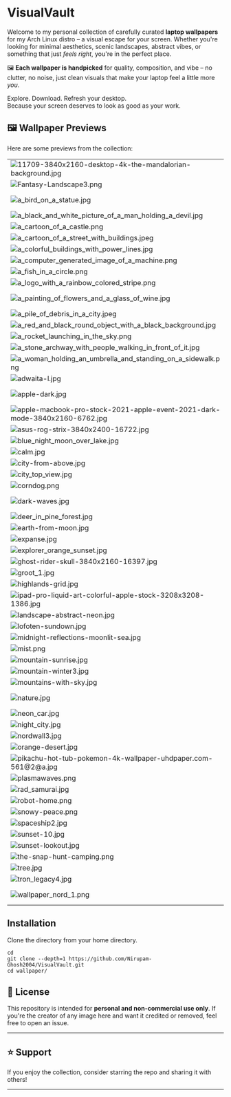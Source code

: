 # VisualVault

Welcome to my personal collection of carefully curated **laptop wallpapers** for my Arch Linux distro – a visual escape for your screen. Whether you're looking for minimal aesthetics, scenic landscapes, abstract vibes, or something that just *feels right*, you're in the perfect place.

🖼️ **Each wallpaper is handpicked** for quality, composition, and vibe – no clutter, no noise, just clean visuals that make your laptop feel a little more *you*.

Explore. Download. Refresh your desktop.  
Because your screen deserves to look as good as your work.

## 🖼️ Wallpaper Previews

Here are some  previews from the collection:

|   |   |   |
|---|---|---|
| ![11709-3840x2160-desktop-4k-the-mandalorian-background.jpg](11709-3840x2160-desktop-4k-the-mandalorian-background.jpg) | ![3d-tech.jpg](3d-tech.jpg) | ![Fantasy-Autumn.png](Fantasy-Autumn.png) |
| ![Fantasy-Landscape3.png](Fantasy-Landscape3.png) | ![Space-Nebula.png](Space-Nebula.png) | ![Web_Photo_Editor.jpg](Web_Photo_Editor.jpg) |
| ![a_bird_on_a_statue.jpg](a_bird_on_a_statue.jpg) | ![a_black_and_white_drawing_of_a_person_with_a_black_mask.jpeg](a_black_and_white_drawing_of_a_person_with_a_black_mask.jpeg) | ![a_black_and_white_image_of_a_room.jpeg](a_black_and_white_image_of_a_room.jpeg) |
| ![a_black_and_white_picture_of_a_man_holding_a_devil.jpg](a_black_and_white_picture_of_a_man_holding_a_devil.jpg) | ![a_black_background_with_white_text_and_red_dots.png](a_black_background_with_white_text_and_red_dots.png) | ![a_blue_sky_with_clouds.png](a_blue_sky_with_clouds.png) |
| ![a_cartoon_of_a_castle.png](a_cartoon_of_a_castle.png) | ![a_cartoon_of_a_man's_face.png](a_cartoon_of_a_man's_face.png) | ![a_cartoon_of_a_man_standing_in_a_desert.jpg](a_cartoon_of_a_man_standing_in_a_desert.jpg) |
| ![a_cartoon_of_a_street_with_buildings.jpeg](a_cartoon_of_a_street_with_buildings.jpeg) | ![a_cartoon_of_a_woman_standing_next_to_a_car.jpg](a_cartoon_of_a_woman_standing_next_to_a_car.jpg) | ![a_cat_with_eyes_wide_open.jpg](a_cat_with_eyes_wide_open.jpg) |
| ![a_colorful_buildings_with_power_lines.jpg](a_colorful_buildings_with_power_lines.jpg) | ![a_colorful_mask_on_a_black_background.jpg](a_colorful_mask_on_a_black_background.jpg) | ![a_colorful_square_with_black_text_01.png](a_colorful_square_with_black_text_01.png) |
| ![a_computer_generated_image_of_a_machine.png](a_computer_generated_image_of_a_machine.png) | ![a_couple_of_planes_flying_over_a_wave.jpg](a_couple_of_planes_flying_over_a_wave.jpg) | ![a_field_of_grass_at_night.jpeg](a_field_of_grass_at_night.jpeg) |
| ![a_fish_in_a_circle.png](a_fish_in_a_circle.png) | ![a_graphic_design_with_a_bird_and_a_banner.png](a_graphic_design_with_a_bird_and_a_banner.png) | ![a_logo_with_a_circle_and_text.png](a_logo_with_a_circle_and_text.png) |
| ![a_logo_with_a_rainbow_colored_stripe.png](a_logo_with_a_rainbow_colored_stripe.png) | ![a_man_riding_a_horse.jpg](a_man_riding_a_horse.jpg) | ![a_man_standing_on_a_car.png](a_man_standing_on_a_car.png) |
| ![a_painting_of_flowers_and_a_glass_of_wine.jpg](a_painting_of_flowers_and_a_glass_of_wine.jpg) | ![a_person_riding_a_bicycle_on_a_hill_with_sunflowers.jpeg](a_person_riding_a_bicycle_on_a_hill_with_sunflowers.jpeg) | ![a_person_standing_on_a_broken_object_in_a_field_with_a_large_white_moon.png](a_person_standing_on_a_broken_object_in_a_field_with_a_large_white_moon.png) |
| ![a_pile_of_debris_in_a_city.jpeg](a_pile_of_debris_in_a_city.jpeg) | ![a_plane_in_the_sky.jpg](a_plane_in_the_sky.jpg) | ![a_purple_and_blue_monster_with_sharp_teeth.jpg](a_purple_and_blue_monster_with_sharp_teeth.jpg) |
| ![a_red_and_black_round_object_with_a_black_background.jpg](a_red_and_black_round_object_with_a_black_background.jpg) | ![a_road_leading_to_mountains.jpg](a_road_leading_to_mountains.jpg) | ![a_road_with_cars_driving_on_it.png](a_road_with_cars_driving_on_it.png) |
| ![a_rocket_launching_in_the_sky.png](a_rocket_launching_in_the_sky.png) | ![a_spiraling_number_and_math_symbols.png](a_spiraling_number_and_math_symbols.png) | ![a_staircase_going_up_to_a_tunnel.jpg](a_staircase_going_up_to_a_tunnel.jpg) |
| ![a_stone_archway_with_people_walking_in_front_of_it.jpg](a_stone_archway_with_people_walking_in_front_of_it.jpg) | ![a_street_with_buildings_and_pink_trees.png](a_street_with_buildings_and_pink_trees.png) | ![a_van_on_the_road_with_a_rainbow_in_the_background.jpg](a_van_on_the_road_with_a_rainbow_in_the_background.jpg) |
| ![a_woman_holding_an_umbrella_and_standing_on_a_sidewalk.png](a_woman_holding_an_umbrella_and_standing_on_a_sidewalk.png) | ![a_yellow_and_blue_sphere.png](a_yellow_and_blue_sphere.png) | ![adwaita-d.jpg](adwaita-d.jpg) |
| ![adwaita-l.jpg](adwaita-l.jpg) | ![aesthetic_deer.jpg](aesthetic_deer.jpg) | ![apex_octane.jpg](apex_octane.jpg) |
| ![apple-dark.jpg](apple-dark.jpg) | ![apple-light.jpg](apple-light.jpg) | ![apple-macbook-pro-stock-2021-apple-event-2021-dark-mode-3840x2160-6759.jpg](apple-macbook-pro-stock-2021-apple-event-2021-dark-mode-3840x2160-6759.jpg) |
| ![apple-macbook-pro-stock-2021-apple-event-2021-dark-mode-3840x2160-6762.jpg](apple-macbook-pro-stock-2021-apple-event-2021-dark-mode-3840x2160-6762.jpg) | ![apple-waves1.jpg](apple-waves1.jpg) | ![astronaut_jellyfish.jpg](astronaut_jellyfish.jpg) |
| ![asus-rog-strix-3840x2400-16722.jpg](asus-rog-strix-3840x2400-16722.jpg) | ![black-whole.jpg](black-whole.jpg) | ![bloodrock-steppes.png](bloodrock-steppes.png) |
| ![blue_night_moon_over_lake.jpg](blue_night_moon_over_lake.jpg) | ![building_cyber.jpg](building_cyber.jpg) | ![calder-moore-aliencrack-01-copy.jpg](calder-moore-aliencrack-01-copy.jpg) |
| ![calm.jpg](calm.jpg) | ![car_on_mars.jpg](car_on_mars.jpg) | ![catching-the-desert.jpeg](catching-the-desert.jpeg) |
| ![city-from-above.jpg](city-from-above.jpg) | ![city-rain.png](city-rain.png) | ![city-skyline.jpg](city-skyline.jpg) |
| ![city_top_view.jpg](city_top_view.jpg) | ![comet.jpg](comet.jpg) | ![copper_mountain.jpg](copper_mountain.jpg) |
| ![corndog.png](corndog.png) | ![cyber.jpg](cyber.jpg) | ![dark-star.jpg](dark-star.jpg) |
| ![dark-waves.jpg](dark-waves.jpg) | ![deadpool-wolverine-movie-4k-wallpaper-uhdpaper.com-8@1@o.jpg](deadpool-wolverine-movie-4k-wallpaper-uhdpaper.com-8@1@o.jpg) | ![deer_and_sunset.jpg](deer_and_sunset.jpg) |
| ![deer_in_pine_forest.jpg](deer_in_pine_forest.jpg) | ![default.jpg](default.jpg) | ![dunes-sun.jpg](dunes-sun.jpg) |
| ![earth-from-moon.jpg](earth-from-moon.jpg) | ![escape_velocity.jpg](escape_velocity.jpg) | ![evening-landscape.jpg](evening-landscape.jpg) |
| ![expanse.jpg](expanse.jpg) | ![explorer-robot.png](explorer-robot.png) | ![explorer_green_day.jpg](explorer_green_day.jpg) |
| ![explorer_orange_sunset.jpg](explorer_orange_sunset.jpg) | ![fish_2.jpg](fish_2.jpg) | ![forest-landscape.jpg](forest-landscape.jpg) |
| ![ghost-rider-skull-3840x2160-16397.jpg](ghost-rider-skull-3840x2160-16397.jpg) | ![glowing-green-dew.jpg](glowing-green-dew.jpg) | ![green_sea.jpg](green_sea.jpg) |
| ![groot_1.jpg](groot_1.jpg) | ![gruvbox_forest-4.png](gruvbox_forest-4.png) | ![harley-davidson-2560x1080-18430.jpg](harley-davidson-2560x1080-18430.jpg) |
| ![highlands-grid.jpg](highlands-grid.jpg) | ![honkadaloonga.png](honkadaloonga.png) | ![hyprland.jpg](hyprland.jpg) |
| ![ipad-pro-liquid-art-colorful-apple-stock-3208x3208-1386.jpg](ipad-pro-liquid-art-colorful-apple-stock-3208x3208-1386.jpg) | ![italy.png](italy.png) | ![kath.jpg](kath.jpg) |
| ![landscape-abstract-neon.jpg](landscape-abstract-neon.jpg) | ![landscape.jpg](landscape.jpg) | ![leaves.png](leaves.png) |
| ![lofoten-sundown.jpg](lofoten-sundown.jpg) | ![lofoten2.jpg](lofoten2.jpg) | ![marina-bay-sands.png](marina-bay-sands.png) |
| ![midnight-reflections-moonlit-sea.jpg](midnight-reflections-moonlit-sea.jpg) | ![miracleOS_dark.jpg](miracleOS_dark.jpg) | ![miracleOS_light.jpg](miracleOS_light.jpg) |
| ![mist.png](mist.png) | ![moonlight.jpg](moonlight.jpg) | ![mountain-lake.jpg](mountain-lake.jpg) |
| ![mountain-sunrise.jpg](mountain-sunrise.jpg) | ![mountain-winter-sun.jpg](mountain-winter-sun.jpg) | ![mountain-winter1.jpg](mountain-winter1.jpg) |
| ![mountain-winter3.jpg](mountain-winter3.jpg) | ![mountain.jpg](mountain.jpg) | ![mountain_view.jpg](mountain_view.jpg) |
| ![mountains-with-sky.jpg](mountains-with-sky.jpg) | ![muscle-car-ice-road-red-moon.jpg](muscle-car-ice-road-red-moon.jpg) | ![mystical-night-in-town.jpg](mystical-night-in-town.jpg) |
| ![nature.jpg](nature.jpg) | ![natures-mountain-waters.jpg](natures-mountain-waters.jpg) | ![neo-matrix-resurrection-4k-wallpaper-3840x2160-uhdpaper.com-674.1_b.jpg](neo-matrix-resurrection-4k-wallpaper-3840x2160-uhdpaper.com-674.1_b.jpg) |
| ![neon_car.jpg](neon_car.jpg) | ![neon_city.jpg](neon_city.jpg) | ![neon_office.jpg](neon_office.jpg) |
| ![night_city.jpg](night_city.jpg) | ![no-mans-land.jpg](no-mans-land.jpg) | ![nordwall2.jpg](nordwall2.jpg) |
| ![nordwall3.jpg](nordwall3.jpg) | ![northern-night.jpg](northern-night.jpg) | ![onyx-flow.png](onyx-flow.png) |
| ![orange-desert.jpg](orange-desert.jpg) | ![pexels-eberhardgross-1367192.jpg](pexels-eberhardgross-1367192.jpg) | ![phone_1.jpg](phone_1.jpg) |
| ![pikachu-hot-tub-pokemon-4k-wallpaper-uhdpaper.com-561@2@a.jpg](pikachu-hot-tub-pokemon-4k-wallpaper-uhdpaper.com-561@2@a.jpg) | ![pitstop.png](pitstop.png) | ![pitstop2.png](pitstop2.png) |
| ![plasmawaves.png](plasmawaves.png) | ![power_lines_and_trees_at_sunset.jpg](power_lines_and_trees_at_sunset.jpg) | ![priyanuch_konkaew_unsplash.jpg](priyanuch_konkaew_unsplash.jpg) |
| ![rad_samurai.jpg](rad_samurai.jpg) | ![retro-truck.png](retro-truck.png) | ![river_to_castle_theme_blue.jpg](river_to_castle_theme_blue.jpg) |
| ![robot-home.png](robot-home.png) | ![rocket_launch.jpg](rocket_launch.jpg) | ![rocky_land.jpg](rocky_land.jpg) |
| ![snowy-peace.png](snowy-peace.png) | ![spaceship-start.jpg](spaceship-start.jpg) | ![spaceship1.jpg](spaceship1.jpg) |
| ![spaceship2.jpg](spaceship2.jpg) | ![spaceshuttle.png](spaceshuttle.png) | ![sunset-01.png](sunset-01.png) |
| ![sunset-10.jpg](sunset-10.jpg) | ![sunset-drive-forest.jpg](sunset-drive-forest.jpg) | ![sunset-in-thick-forest.jpg](sunset-in-thick-forest.jpg) |
| ![sunset-lookout.jpg](sunset-lookout.jpg) | ![sunset-mountain-beautiful.jpg](sunset-mountain-beautiful.jpg) | ![technical.jpg](technical.jpg) |
| ![the-snap-hunt-camping.png](the-snap-hunt-camping.png) | ![the-sphere.png](the-sphere.png) | ![the-sphere2.png](the-sphere2.png) |
| ![tree.jpg](tree.jpg) | ![tron_legacy1.jpg](tron_legacy1.jpg) | ![tron_legacy2.jpg](tron_legacy2.jpg) |
| ![tron_legacy4.jpg](tron_legacy4.jpg) | ![vaga1.png](vaga1.png) | ![vaga2.jpg](vaga2.jpg) |
| ![wallpaper_nord_1.png](wallpaper_nord_1.png) | ![wallpapersden.com_mandalorian-2023-fanart_2912x1632.jpg](wallpapersden.com_mandalorian-2023-fanart_2912x1632.jpg) | ![wave.png](wave.png) |

## Installation

Clone the directory from your home directory.

```
cd
git clone --depth=1 https://github.com/Nirupam-Ghosh2004/VisualVault.git
cd wallpaper/
```

## 📜 License

This repository is intended for **personal and non-commercial use only**. If you're the creator of any image here and want it credited or removed, feel free to open an issue.

---

## ⭐ Support

If you enjoy the collection, consider starring the repo and sharing it with others!

---
